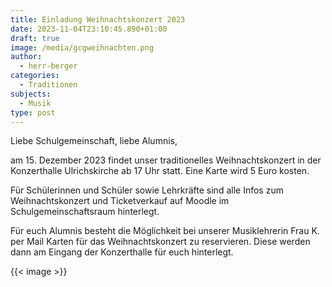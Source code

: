 ```yaml
---
title: Einladung Weihnachtskonzert 2023
date: 2023-11-04T23:10:45.890+01:00
draft: true
image: /media/gcgweihnachten.png
author:
  - herr-berger
categories:
  - Traditionen
subjects:
  - Musik
type: post
---
```

Liebe Schulgemeinschaft, liebe Alumnis, 

am 15. Dezember 2023 findet unser traditionelles Weihnachtskonzert in der Konzerthalle Ulrichskirche ab 17 Uhr statt. Eine Karte wird 5 Euro kosten.

Für Schülerinnen und Schüler sowie Lehrkräfte sind alle Infos zum Weihnachtskonzert und Ticketverkauf auf Moodle im Schulgemeinschaftsraum hinterlegt.

Für euch Alumnis besteht die Möglichkeit bei unserer Musiklehrerin Frau K. per Mail Karten für das Weihnachtskonzert zu reservieren. Diese werden dann am Eingang der Konzerthalle für euch hinterlegt. 



{{< image >}}


